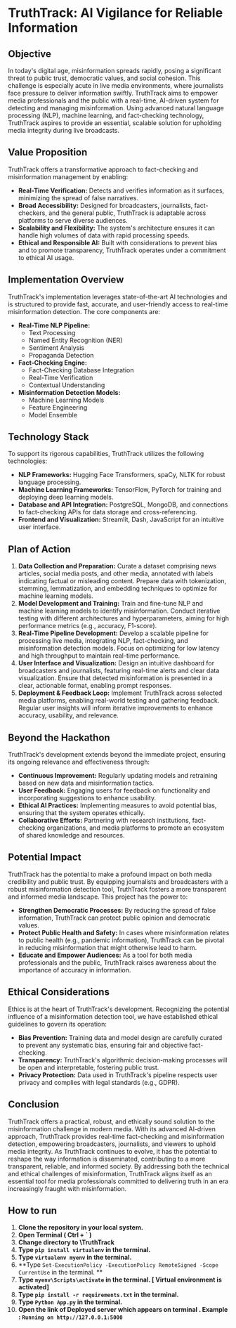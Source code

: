 # **TruthTrack: AI Vigilance for Reliable Information**

## **Objective**

In today's digital age, misinformation spreads rapidly, posing a significant threat to public trust, democratic values, and social cohesion. This challenge is especially acute in live media environments, where journalists face pressure to deliver information swiftly. TruthTrack aims to empower media professionals and the public with a real-time, AI-driven system for detecting and managing misinformation. Using advanced natural language processing (NLP), machine learning, and fact-checking technology, TruthTrack aspires to provide an essential, scalable solution for upholding media integrity during live broadcasts.

## **Value Proposition**

TruthTrack offers a transformative approach to fact-checking and misinformation management by enabling:

- **Real-Time Verification:** Detects and verifies information as it surfaces, minimizing the spread of false narratives.
- **Broad Accessibility:** Designed for broadcasters, journalists, fact-checkers, and the general public, TruthTrack is adaptable across platforms to serve diverse audiences.
- **Scalability and Flexibility:** The system's architecture ensures it can handle high volumes of data with rapid processing speeds.
- **Ethical and Responsible AI:** Built with considerations to prevent bias and to promote transparency, TruthTrack operates under a commitment to ethical AI usage.

## **Implementation Overview**

TruthTrack's implementation leverages state-of-the-art AI technologies and is structured to provide fast, accurate, and user-friendly access to real-time misinformation detection. The core components are:

- **Real-Time NLP Pipeline:**
    - Text Processing
    - Named Entity Recognition (NER)
    - Sentiment Analysis
    - Propaganda Detection
- **Fact-Checking Engine:**
    - Fact-Checking Database Integration
    - Real-Time Verification
    - Contextual Understanding
- **Misinformation Detection Models:**
    - Machine Learning Models
    - Feature Engineering
    - Model Ensemble

## **Technology Stack**

To support its rigorous capabilities, TruthTrack utilizes the following technologies:

- **NLP Frameworks:** Hugging Face Transformers, spaCy, NLTK for robust language processing.
- **Machine Learning Frameworks:** TensorFlow, PyTorch for training and deploying deep learning models.
- **Database and API Integration:** PostgreSQL, MongoDB, and connections to fact-checking APIs for data storage and cross-referencing.
- **Frontend and Visualization:** Streamlit, Dash, JavaScript for an intuitive user interface.

## **Plan of Action**

1. **Data Collection and Preparation:** Curate a dataset comprising news articles, social media posts, and other media, annotated with labels indicating factual or misleading content. Prepare data with tokenization, stemming, lemmatization, and embedding techniques to optimize for machine learning models.
2. **Model Development and Training:** Train and fine-tune NLP and machine learning models to identify misinformation. Conduct iterative testing with different architectures and hyperparameters, aiming for high performance metrics (e.g., accuracy, F1-score).
3. **Real-Time Pipeline Development:** Develop a scalable pipeline for processing live media, integrating NLP, fact-checking, and misinformation detection models. Focus on optimizing for low latency and high throughput to maintain real-time performance.
4. **User Interface and Visualization:** Design an intuitive dashboard for broadcasters and journalists, featuring real-time alerts and clear data visualization. Ensure that detected misinformation is presented in a clear, actionable format, enabling prompt responses.
5. **Deployment & Feedback Loop:** Implement TruthTrack across selected media platforms, enabling real-world testing and gathering feedback. Regular user insights will inform iterative improvements to enhance accuracy, usability, and relevance.

## **Beyond the Hackathon**

TruthTrack's development extends beyond the immediate project, ensuring its ongoing relevance and effectiveness through:

- **Continuous Improvement:** Regularly updating models and retraining based on new data and misinformation tactics.
- **User Feedback:** Engaging users for feedback on functionality and incorporating suggestions to enhance usability.
- **Ethical AI Practices:** Implementing measures to avoid potential bias, ensuring that the system operates ethically.
- **Collaborative Efforts:** Partnering with research institutions, fact-checking organizations, and media platforms to promote an ecosystem of shared knowledge and resources.

## **Potential Impact**

TruthTrack has the potential to make a profound impact on both media credibility and public trust. By equipping journalists and broadcasters with a robust misinformation detection tool, TruthTrack fosters a more transparent and informed media landscape. This project has the power to:

- **Strengthen Democratic Processes:** By reducing the spread of false information, TruthTrack can protect public opinion and democratic values.
- **Protect Public Health and Safety:** In cases where misinformation relates to public health (e.g., pandemic information), TruthTrack can be pivotal in reducing misinformation that might otherwise lead to harm.
- **Educate and Empower Audiences:** As a tool for both media professionals and the public, TruthTrack raises awareness about the importance of accuracy in information.

## **Ethical Considerations**

Ethics is at the heart of TruthTrack's development. Recognizing the potential influence of a misinformation detection tool, we have established ethical guidelines to govern its operation:

- **Bias Prevention:** Training data and model design are carefully curated to prevent any systematic bias, ensuring fair and objective fact-checking.
- **Transparency:** TruthTrack's algorithmic decision-making processes will be open and interpretable, fostering public trust.
- **Privacy Protection:** Data used in TruthTrack's pipeline respects user privacy and complies with legal standards (e.g., GDPR).

## **Conclusion**

TruthTrack offers a practical, robust, and ethically sound solution to the misinformation challenge in modern media. With its advanced AI-driven approach, TruthTrack provides real-time fact-checking and misinformation detection, empowering broadcasters, journalists, and viewers to uphold media integrity. As TruthTrack continues to evolve, it has the potential to reshape the way information is disseminated, contributing to a more transparent, reliable, and informed society. By addressing both the technical and ethical challenges of misinformation, TruthTrack aligns itself as an essential tool for media professionals committed to delivering truth in an era increasingly fraught with misinformation.

## **How to run**

1. **Clone the repository in your local system.**
2. **Open Terminal ( Ctrl + ` )**
3. **Change directory to \TruthTrack**
4. **Type ```pip install virtualenv``` in the terminal.**
5. **Type ```virtualenv myenv``` in the terminal.**
6. **Type ```Set-ExecutionPolicy -ExecutionPolicy RemoteSigned -Scope CurrentUse``` in the terminal. **
7. **Type ```myenv\Scripts\activate``` in the terminal. [ Virtual environment is activated]**
8. **Type ```pip install -r requirements.txt``` in the terminal.**
9. **Type ```Python App.py``` in the terminal.**
10. **Open the link of Deployed server which appears on terminal . Example : ```Running on http://127.0.0.1:5000```**
